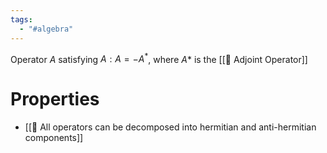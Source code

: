 ```yaml
---
tags:
  - "#algebra"
---
```

Operator $A$ satisfying $A: A = -A^*$, where $A*$ is the [[📘 Adjoint Operator]]

# Properties
- [[📗 All operators can be decomposed into hermitian and anti-hermitian components]]